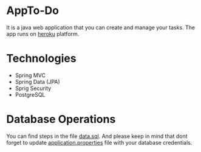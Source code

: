 # AppTo-Do
It is a java web application that you can create and manage your tasks. The app runs on [heroku](https://appto-do.herokuapp.com) platform.

# Technologies
- Spring MVC
- Spring Data (JPA)
- Sprig Security
- PostgreSQL

# Database Operations
You can find steps in the file [data.sql](https://github.com/onurceliktas/appto-do/blob/master/src/main/webapp/resources/data/data.sql).
And please keep in mind that dont forget to update [application.properties](https://github.com/onurceliktas/appto-do/blob/master/src/main/resources/application.properties) file with your database credentials.
